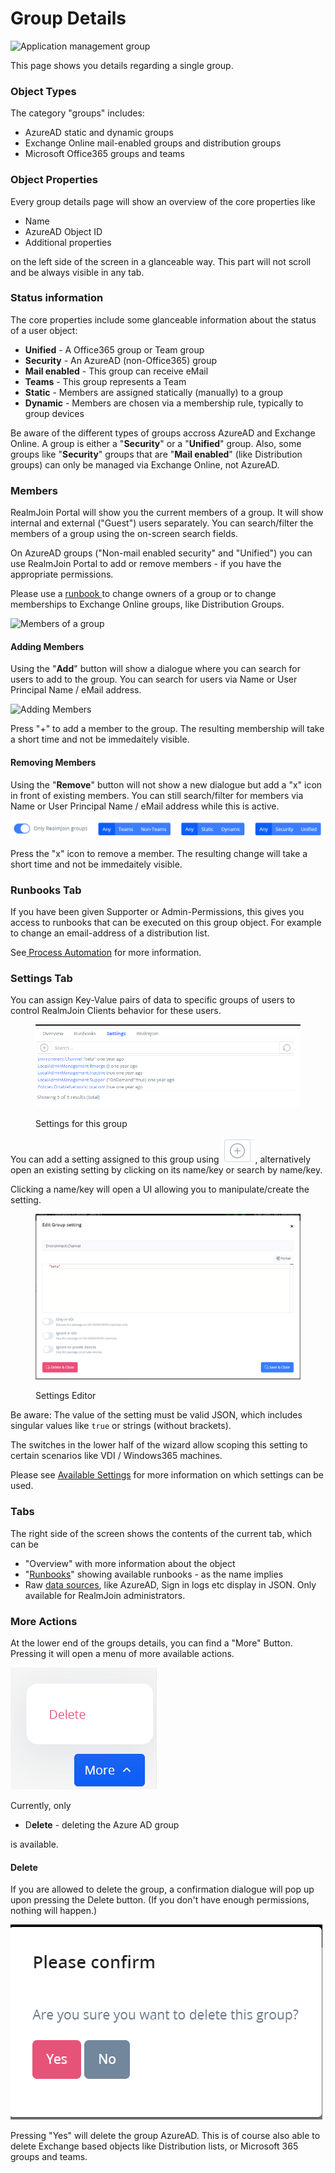 # Group Details

![Application management group](<../../.gitbook/assets/image (7) (1) (1) (1) (1) (1) (1).png>)

This page shows you details regarding a single group.

### Object Types

The category "groups" includes:

* AzureAD static and dynamic groups
* Exchange Online mail-enabled groups and distribution groups
* Microsoft Office365 groups and teams

### **Object Properties**

Every group details page will show an overview of the core properties like

* Name
* AzureAD Object ID
* Additional properties&#x20;

on the left side of the screen in a glanceable way. This part will not scroll and be always visible in any tab.

### Status information

The core properties include some glanceable information about the status of a user object:

* **Unified** - A Office365 group or Team group
* **Security** - An AzureAD (non-Office365) group
* **Mail enabled** - This group can receive eMail
* **Teams** - This group represents a Team
* **Static** - Members are assigned statically (manually) to a group
* **Dynamic** - Members are chosen via a membership rule, typically to group devices

Be aware of the different types of groups accross AzureAD and Exchange Online. A group is either a "**Security**" or a "**Unified**" group. Also, some groups like "**Security**" groups that are "**Mail enabled**" (like Distribution groups) can only be managed via Exchange Online, not AzureAD.

### Members

RealmJoin Portal will show you the current members of a group. It will show internal and external ("Guest") users separately. You can search/filter the members of a group using the on-screen search fields.

On AzureAD groups ("Non-mail enabled security" and "Unified") you can use RealmJoin Portal to add or remove members - if you have the appropriate permissions.&#x20;

Please use a [runbook ](../../runbooks/)to change owners of a group or to change memberships to Exchange Online groups, like Distribution Groups.

![Members of a group](<../../.gitbook/assets/image (1) (1) (1) (1).png>)

#### Adding Members

Using the "**Add**" button will show a dialogue where you can search for users to add to the group. You can search for users via Name or User Principal Name / eMail address.

![Adding Members](<../../.gitbook/assets/image (7) (1) (1) (1) (1) (1).png>)

Press "+" to add a member to the group. The resulting membership will take a short time and not be immedaitely visible.

#### Removing Members

Using the "**Remove**" button will not show a new dialogue but add a "x" icon in front of existing members. You can still search/filter for members via Name or User Principal Name / eMail address while this is active.

![Removing Members](<../../.gitbook/assets/image (3) (1).png>)

Press the "x" icon to remove a member. The resulting change will take a short time and not be immedaitely visible.

### Runbooks Tab

If you have been given Supporter or Admin-Permissions, this gives you access to runbooks that can be executed on this group object. For example to change an email-address of a distribution list.

See[ Process Automation](../../runbooks/) for more information.

### Settings Tab

You can assign Key-Value pairs of data to specific groups of users to control RealmJoin Clients behavior for these users.

<figure><img src="../../.gitbook/assets/image (15).png" alt=""><figcaption><p>Settings for this group</p></figcaption></figure>

You can add a setting assigned to this group using <img src="../../.gitbook/assets/image (3).png" alt="" data-size="line">, alternatively open an existing setting by clicking on its name/key or search by name/key.

Clicking a name/key will open a UI allowing you to manipulate/create the setting.&#x20;

<figure><img src="../../.gitbook/assets/image (8).png" alt=""><figcaption><p>Settings Editor</p></figcaption></figure>

Be aware: The value of the setting must be valid JSON, which includes singular values like `true` or strings (without brackets).

The switches in the lower half of the wizard allow scoping this setting to certain scenarios like VDI / Windows365 machines.

Please see [Available Settings](../../realmjoin-client/additional-settings.md) for more information on which settings can be used.

### Tabs

The right side of the screen shows the contents of the current tab, which can be&#x20;

* "Overview" with more information about the object
* "[Runbooks](../../runbooks/)" showing available runbooks - as the name implies
* Raw [data sources](../#data-sources), like AzureAD, Sign in logs etc display in JSON. Only available for RealmJoin administrators.

### More Actions

At the lower end of the groups details, you can find a "More" Button. Pressing it will open a menu of more available actions.&#x20;

<img src="../../.gitbook/assets/image (30).png" alt="" data-size="original">

Currently, only

* D**elete** - deleting the Azure AD group

is available.&#x20;

#### Delete

If you are allowed to delete the group, a confirmation dialogue will pop up upon pressing the Delete button. (If you don't have enough permissions, nothing will happen.)

![](<../../.gitbook/assets/image (26).png>)

Pressing "Yes" will delete the group AzureAD. This is of course also able to delete Exchange based objects like Distribution lists, or Microsoft 365 groups and teams.
